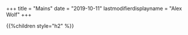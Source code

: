 +++
title = "Mains"
date = "2019-10-11"
lastmodifierdisplayname = "Alex Wolf"
+++

{{%children style="h2" %}}

